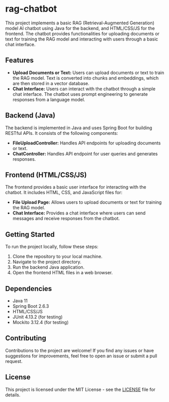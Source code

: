 # rag-chatbot

This project implements a basic RAG (Retrieval-Augmented Generation) model AI chatbot using Java for the backend, and HTML/CSS/JS for the frontend. The chatbot provides functionalities for uploading documents or text for training the RAG model and interacting with users through a basic chat interface.

## Features

- **Upload Documents or Text:** Users can upload documents or text to train the RAG model. Text is converted into chunks and embeddings, which are then stored in a vector database.
- **Chat Interface:** Users can interact with the chatbot through a simple chat interface. The chatbot uses prompt engineering to generate responses from a language model.

## Backend (Java)

The backend is implemented in Java and uses Spring Boot for building RESTful APIs. It consists of the following components:

- **FileUploadController:** Handles API endpoints for uploading documents or text.
- **ChatController:** Handles API endpoint for user queries and generates responses.

## Frontend (HTML/CSS/JS)

The frontend provides a basic user interface for interacting with the chatbot. It includes HTML, CSS, and JavaScript files for:

- **File Upload Page:** Allows users to upload documents or text for training the RAG model.
- **Chat Interface:** Provides a chat interface where users can send messages and receive responses from the chatbot.

## Getting Started

To run the project locally, follow these steps:

1. Clone the repository to your local machine.
2. Navigate to the project directory.
3. Run the backend Java application.
4. Open the frontend HTML files in a web browser.

## Dependencies

- Java 11
- Spring Boot 2.6.3
- HTML/CSS/JS
- JUnit 4.13.2 (for testing)
- Mockito 3.12.4 (for testing)

## Contributing

Contributions to the project are welcome! If you find any issues or have suggestions for improvements, feel free to open an issue or submit a pull request.

## License

This project is licensed under the MIT License - see the [LICENSE](LICENSE) file for details.
